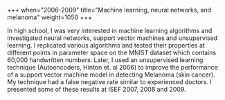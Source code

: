 +++
when="2006-2009"
title="Machine learning, neural networks, and melanoma"
weight=1050
+++

In high school, I was very interested in machine learning algorithms and investigated neural networks, support vector machines and unsupervised learning. I replicated various algorithms and tested their properties at different points in parameter space on the MNIST dataset which contains 60,000 handwritten numbers. Later, I used an unsupervised learning technique (Autoencoders, Hinton et. al 2006) to improve the performance of a support vector machine model in detecting Melanoma (skin cancer). My technique had a false negative rate similar to experienced doctors. I presented some of these results at ISEF 2007, 2008 and 2009. 
